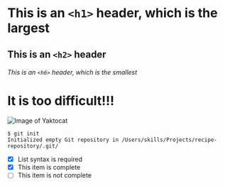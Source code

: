 # This is an `<h1>` header, which is the largest
## This is an `<h2>` header
###### This is an `<h6>` header, which is the smallest

# It is too difficult!!!
![Image of Yaktocat](https://octodex.github.com/images/yaktocat.png)
```
$ git init
Initialized empty Git repository in /Users/skills/Projects/recipe-repository/.git/
```
- [x] List syntax is required
- [x] This item is complete
- [ ] This item is not complete
